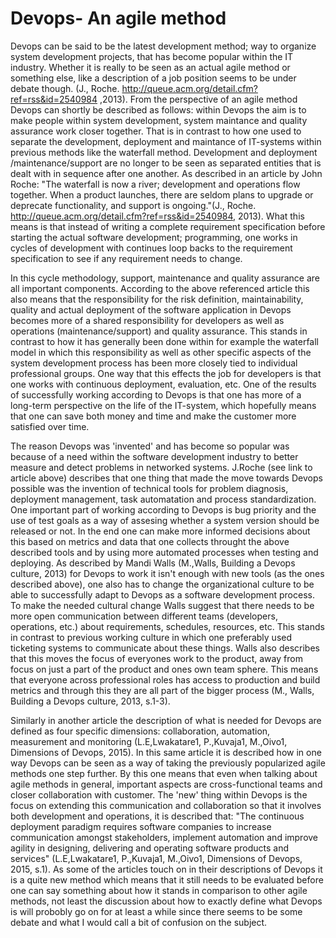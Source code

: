 # Devops- An agile method
Devops can be said to be the latest development method; way to organize system development projects, that has become popular within the IT industry.
Whether it is really to be seen as an actual agile method or something else, like a description of a job position seems to be under debate though. 
(J., Roche. http://queue.acm.org/detail.cfm?ref=rss&id=2540984 ,2013). From the perspective of an agile method Devops can shortly be described as follows: 
within Devops the aim is to make people within system development, system maintance and quality assurance work closer together. That is in contrast to how 
one used to separate the development, deployment and maintance of IT-systems within previous methods like the waterfall method. Development and deployment
/maintenance/support are no longer to be seen as separated entities that is dealt with in sequence after one another. As described in an article by John Roche: 
"The waterfall is now a river; development and operations flow together. When a product launches, there are seldom plans to upgrade or deprecate functionality, 
and support is ongoing."(J., Roche. http://queue.acm.org/detail.cfm?ref=rss&id=2540984, 2013). What this means is that instead of writing a complete requirement 
specification before starting the actual software development; programming, one works in cycles of development with continues loop backs to the requirement 
specification to see if any requirement needs to change. 

In this cycle methodology, support, maintenance and quality assurance are all important components. According to the above referenced article this also means 
that the responsibility for the risk definition, maintainability, quality and actual deployment of the software application in Devops becomes more of a shared 
responsibility for developers as well as operations (maintenance/support) and quality assurance. This stands in contrast to how it has generally been done within 
for example the waterfall model in which this responsibility as well as other specific aspects of the system development process has been more closely tied to 
individual professional groups. One way that this effects the job for developers is that one works with continuous deployment, evaluation, etc. One of the results 
of successfully working according to Devops is that one has more of a long-term perspective on the life of the IT-system, which hopefully means that one can save 
both money and time and make the customer more satisfied over time. 

The reason Devops was 'invented' and has become so popular was because of a need within the software development industry to better measure and detect problems 
in networked systems. J.Roche (see link to article above) describes that one thing that made the move towards Devops possible was the invention of technical tools 
for problem diagnosis, deployment management, task automatation and process standardization. One important part of working according to Devops is bug priority and 
the use of test goals as a way of assesing whether a system version should be released or not. In the end one can make more informed decisions about this based on 
metrics and data that one collects throught the above described tools and by using more automated processes when testing and deploying. As described by Mandi Walls 
(M.,Walls, Building a Devops culture, 2013) for Devops to work it isn't enough with new tools (as the ones described above), one also has to change the organizational 
culture to be able to successfully adapt to Devops as a software development process. To make the needed cultural change Walls suggest that there needs to be more 
open communication between different teams (developers, operations, etc.) about requirements, schedules, resources, etc. This stands in contrast to previous working 
culture in which one preferably used ticketing systems to communicate about these things. Walls also describes that this moves the focus of everyones work to the product, 
away from focus on just a part of the product and ones own team sphere. This means that everyone across professional roles has access to production and build metrics and 
through this they are all part of the bigger process (M., Walls, Building a Devops culture, 2013, s.1-3).

Similarly in another article the description of what is needed for Devops are defined as four specific dimensions: collaboration, automation, measurement and monitoring 
(L.E,Lwakatare1, P.,Kuvaja1, M.,Oivo1, Dimensions of Devops, 2015). In this same article it is described how in one way Devops can be seen as a way of taking the previously 
popularized agile methods one step further. By this one means that even when talking about agile methods in general, important aspects are cross-functional teams and closer 
collaboration with customer. The 'new' thing within Devops is the focus on extending this communication and collaboration so that it involves both development and operations, 
it is described that: "The continuous deployment paradigm requires software companies to increase communication amongst stakeholders, implement automation and improve agility 
in designing, delivering and operating software products and services" (L.E,Lwakatare1, P.,Kuvaja1, M.,Oivo1, Dimensions of Devops, 2015, s.1). As some of the articles touch 
on in their descriptions of Devops it is a quite new method which means that it still needs to be evaluated before one can say something about how it stands in comparison to 
other agile methods, not least the discussion about how to exactly define what Devops is will probobly go on for at least a while since there seems to be some debate and 
what I would call a bit of confusion on the subject.
